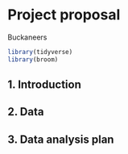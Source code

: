 Project proposal
================
Buckaneers

``` r
library(tidyverse)
library(broom)
```

## 1\. Introduction

## 2\. Data

## 3\. Data analysis plan
